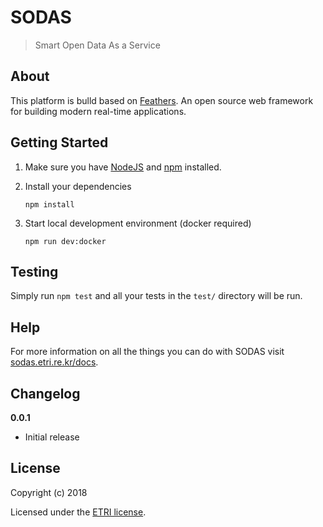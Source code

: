# SODAS

> Smart Open Data As a Service

## About

This platform is bulld based on [Feathers](http://feathersjs.com). An open source web framework for building modern real-time applications.

## Getting Started

1. Make sure you have [NodeJS](https://nodejs.org/) and [npm](https://www.npmjs.com/) installed.
2. Install your dependencies

    ```
    npm install
    ```

3. Start local development environment (docker required)

    ```
    npm run dev:docker
    ```

## Testing

Simply run `npm test` and all your tests in the `test/` directory will be run.

## Help

For more information on all the things you can do with SODAS visit [sodas.etri.re.kr/docs](https://sodas.etri.re.kr/docs).

## Changelog

__0.0.1__

- Initial release

## License

Copyright (c) 2018

Licensed under the [ETRI license](LICENSE).
